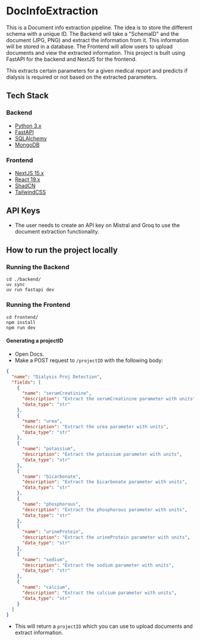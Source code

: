 # DocInfoExtraction

This is a Document info extraction pipeline. The idea is to store the different schema with a unique ID. The Backend will take a "SchemaID" and the document (JPG, PNG) and extract the information from it. This information will be stored in a database. The Frontend will allow users to upload documents and view the extracted information. This project is built using FastAPI for the backend and NextJS for the frontend.

This extracts certain parameters for a given medical report and predicts if dialysis is required or not based on the extracted parameters.     

## Tech Stack

### Backend

- [Python 3.x](https://www.python.org/)
- [FastAPI](https://fastapi.tiangolo.com/)
- [SQLAlchemy](https://docs.sqlalchemy.org/en/14/index.html)
- [MongoDB](https://www.mongodb.com/)

### Frontend

- [NextJS 15.x](https://nextjs.org/)
- [React 19.x](https://reactjs.org/)
- [ShadCN](https://ui.shadcn.com/)
- [TailwindCSS](https://tailwindcss.com/)

## API Keys

- The user needs to create an API key on Mistral and Groq to use the document extraction functionality.

## How to run the project locally

### Running the Backend

```shell
cd ./backend/
uv sync
uv run fastapi dev
```

### Running the Frontend

```shell
cd frontend/
npm install
npm run dev
```

#### Generating a projectID

- Open Docs. 
- Make a POST request to `/projectID` with the following body:

```json
{
  "name": "Dialysis Proj Detection",
  "fields": [
    {
      "name": "serumCreatinine",
      "description": "Extract the serumCreatinine parameter with units",
      "data_type": "str"
    },
    {
      "name": "urea",
      "description": "Extract the urea parameter with units",
      "data_type": "str"
    },
    {
      "name": "potassium",
      "description": "Extract the potassium parameter with units",
      "data_type": "str"
    },
    {
      "name": "bicarbonate",
      "description": "Extract the bicarbonate parameter with units",
      "data_type": "str"
    },
    {
      "name": "phosphorous",
      "description": "Extract the phosphorous parameter with units",
      "data_type": "str"
    },
    {
      "name": "urineProtein",
      "description": "Extract the urineProtein parameter with units",
      "data_type": "str"
    },
    {
      "name": "sodium",
      "description": "Extract the sodium parameter with units",
      "data_type": "str"
    },
    {
      "name": "calcium",
      "description": "Extract the calcium parameter with units",
      "data_type": "str"
    }
  ]
}
```
- This will return a `projectID` which you can use to upload documents and extract information. 